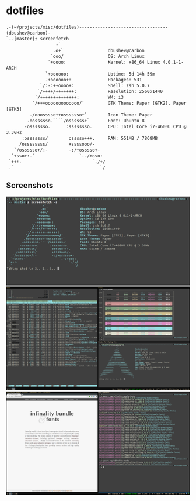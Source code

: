 dotfiles
========

    .-(~/projects/misc/dotfiles)----------------------------------(dbushev@carbon)-
    `--[master]± screenfetch
                       -`
                      .o+`                 dbushev@carbon
                     `ooo/                 OS: Arch Linux 
                    `+oooo:                Kernel: x86_64 Linux 4.0.1-1-ARCH
                   `+oooooo:               Uptime: 5d 14h 59m
                   -+oooooo+:              Packages: 531
                 `/:-:++oooo+:             Shell: zsh 5.0.7
                `/++++/+++++++:            Resolution: 2560x1440
               `/++++++++++++++:           WM: i3
              `/+++ooooooooooooo/`         GTK Theme: Paper [GTK2], Paper [GTK3]
             ./ooosssso++osssssso+`        Icon Theme: Paper
            .oossssso-````/ossssss+`       Font: Ubuntu 8
           -osssssso.      :ssssssso.      CPU: Intel Core i7-4600U CPU @ 3.3GHz
          :osssssss/        osssso+++.     RAM: 551MB / 7868MB
         /ossssssss/        +ssssooo/-    
       `/ossssso+/:-        -:/+osssso+-  
      `+sso+:-`                 `.-/+oso: 
     `++:.                           `-/+/
     .`                                 `/

## Screenshots

![logo](screenshots/screenFetch-logo.png)
![colors](screenshots/screenFetch-colors.png)
![fonts](screenshots/screenFetch-fonts.png)
